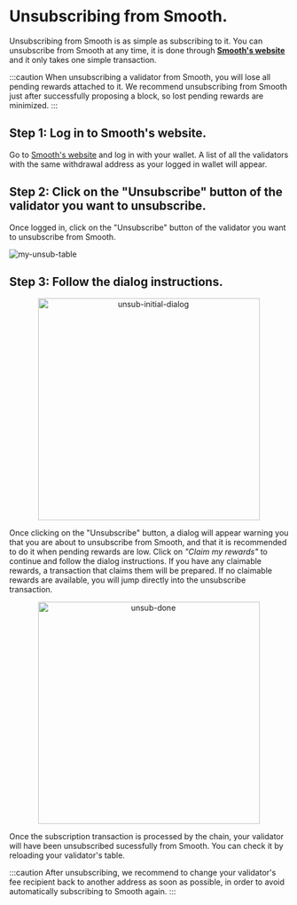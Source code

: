 # Unsubscribing from Smooth.

Unsubscribing from Smooth is as simple as subscribing to it. You can unsubscribe from Smooth at any time, it is done through **[Smooth's website](https://smooth.dappnode.io/)** and it only takes one simple transaction.

:::caution
When unsubscribing a validator from Smooth, you will lose all pending rewards attached to it. We recommend unsubscribing from Smooth just after successfully proposing a block, so lost pending rewards are minimized.
:::

## Step 1: Log in to Smooth's website.

Go to [Smooth's website](https://smooth.dappnode.io/) and log in with your wallet. A list of all the validators with the same withdrawal address as your logged in wallet will appear.

## Step 2: Click on the "Unsubscribe" button of the validator you want to unsubscribe.

Once logged in, click on the "Unsubscribe" button of the validator you want to unsubscribe from Smooth.

![my-unsub-table](/img/smooth-unsub-table.png)

## Step 3: Follow the dialog instructions.

<p align="center">
  <img src="/img/smooth-unsub-initial-dialog.png" alt="unsub-initial-dialog" width="400"/>
</p>

Once clicking on the "Unsubscribe" button, a dialog will appear warning you that you are about to unsubscribe from Smooth, and that it is recommended to do it when pending rewards are low. Click on <em>"Claim my rewards"</em> to continue and follow the dialog instructions. If you have any claimable rewards, a transaction that claims them will be prepared. If no claimable rewards are available, you will jump directly into the unsubscribe transaction.


<p align="center">
  <img src="/img/smooth-unsubscribe-done.png" alt="unsub-done" width="400"/>
</p>

Once the subscription transaction is processed by the chain, your validator will have been unsubscribed sucessfully from Smooth. You can check it by reloading your validator's table.

:::caution
After unsubscribing, we recommend to change your validator's fee recipient back to another address as soon as possible, in order to avoid automatically subscribing to Smooth again.
:::